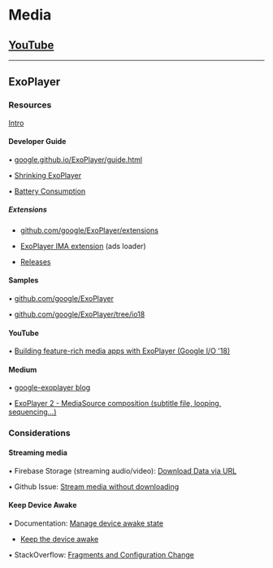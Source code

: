 # Media

## [YouTube](https://docs.google.com/document/d/1SP3mo4c4aFclQSJG4ECrCIqbrytPNm_f2LgtULTY25Y/edit)

---

## ExoPlayer

### Resources
[Intro](https://developer.android.com/guide/topics/media/exoplayer)

#### Developer Guide 

• [google.github.io/ExoPlayer/guide.html](https://google.github.io/ExoPlayer/guide.html)

• [Shrinking ExoPlayer](https://google.github.io/ExoPlayer/shrinking.html)

• [Battery Consumption](https://google.github.io/ExoPlayer/battery-consumption.html)

##### Extensions

- [github.com/google/ExoPlayer/extensions](https://github.com/google/ExoPlayer/tree/release-v2/extensions/)

- [ExoPlayer IMA extension](https://github.com/google/ExoPlayer/tree/release-v2/extensions/ima) (ads loader)

- [Releases](https://github.com/google/ExoPlayer/releases)

#### Samples

• [github.com/google/ExoPlayer](https://github.com/google/ExoPlayer)

• [github.com/google/ExoPlayer/tree/io18](https://github.com/google/ExoPlayer/tree/io18)

#### YouTube

• [Building feature-rich media apps with ExoPlayer (Google I/O '18)](https://www.youtube.com/watch?v=svdq1BWl4r8)

#### Medium

• [google-exoplayer blog](https://medium.com/google-exoplayer)

• [ExoPlayer 2 - MediaSource composition (subtitle file, looping, sequencing...)](https://medium.com/google-exoplayer/exoplayer-2-x-mediasource-composition-6c285fcbca1f)

### Considerations

#### Streaming media
• Firebase Storage (streaming audio/video): [Download Data via URL](https://firebase.google.com/docs/storage/android/download-files#download_data_via_url)

• Github Issue: [Stream media without downloading](https://github.com/google/ExoPlayer/issues/5028)

#### Keep Device Awake

• Documentation: [Manage device awake state](https://developer.android.com/training/scheduling/)

- [Keep the device awake](https://developer.android.com/training/scheduling/wakelock)

• StackOverflow: [Fragments and Configuration Change](https://stackoverflow.com/a/53908821/2253682)